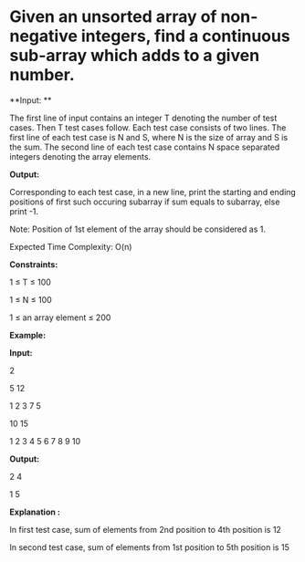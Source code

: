 # Given an unsorted array of non-negative integers, find a continuous sub-array which adds to a given number.


**Input: **

The first line of input contains an integer T denoting the number of test cases. Then T test cases follow. Each test case consists of two lines. The first line of each test case is N and S, where N is the size of array and S is the sum. The second line of each test case contains N space separated integers denoting the array elements.

**Output:**

Corresponding to each test case, in a new line, print the starting and ending positions of first such occuring subarray if sum equals to subarray, else print -1.

Note: Position of 1st element of the array should be considered as 1.

Expected Time Complexity: O(n)

**Constraints:**

1 ≤ T ≤ 100

1 ≤ N ≤ 100

1 ≤ an array element ≤ 200

**Example:**

**Input:**

2

5 12

1 2 3 7 5

10 15

1 2 3 4 5 6 7 8 9 10

**Output:**

2 4

1 5

**Explanation :** 

In first test case, sum of elements from 2nd position to 4th position is 12

In second test case, sum of elements from 1st position to 5th position is 15
